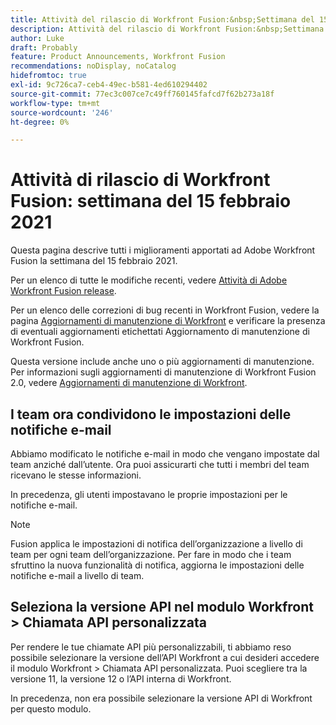 ```yaml
---
title: Attività del rilascio di Workfront Fusion:&nbsp;Settimana del 15 febbraio 2021
description: Attività del rilascio di Workfront Fusion:&nbsp;Settimana del 15 febbraio 2021
author: Luke
draft: Probably
feature: Product Announcements, Workfront Fusion
recommendations: noDisplay, noCatalog
hidefromtoc: true
exl-id: 9c726ca7-ceb4-49ec-b581-4ed610294402
source-git-commit: 77ec3c007ce7c49ff760145fafcd7f62b273a18f
workflow-type: tm+mt
source-wordcount: '246'
ht-degree: 0%

---
```


# Attività di rilascio di Workfront Fusion: settimana del 15 febbraio 2021

Questa pagina descrive tutti i miglioramenti apportati ad Adobe Workfront Fusion la settimana del 15 febbraio 2021.

Per un elenco di tutte le modifiche recenti, vedere [Attività di Adobe Workfront Fusion release](/help/workfront-fusion/fusion-product-releases/fusion-release-activity.md).

Per un elenco delle correzioni di bug recenti in Workfront Fusion, vedere la pagina [Aggiornamenti di manutenzione di Workfront](https://experienceleague.adobe.com/docs/workfront-known-issues/releases/current-updates.html?lang=it) e verificare la presenza di eventuali aggiornamenti etichettati Aggiornamento di manutenzione di Workfront Fusion.

Questa versione include anche uno o più aggiornamenti di manutenzione. Per informazioni sugli aggiornamenti di manutenzione di Workfront Fusion 2.0, vedere [Aggiornamenti di manutenzione di Workfront](https://experienceleague.adobe.com/docs/workfront-known-issues/releases/current-updates.html?lang=it).

## I team ora condividono le impostazioni delle notifiche e-mail

Abbiamo modificato le notifiche e-mail in modo che vengano impostate dal team anziché dall’utente. Ora puoi assicurarti che tutti i membri del team ricevano le stesse informazioni.

In precedenza, gli utenti impostavano le proprie impostazioni per le notifiche e-mail.

>[!NOTE]
>
>Fusion applica le impostazioni di notifica dell’organizzazione a livello di team per ogni team dell’organizzazione. Per fare in modo che i team sfruttino la nuova funzionalità di notifica, aggiorna le impostazioni delle notifiche e-mail a livello di team.

## Seleziona la versione API nel modulo Workfront > Chiamata API personalizzata

Per rendere le tue chiamate API più personalizzabili, ti abbiamo reso possibile selezionare la versione dell’API Workfront a cui desideri accedere il modulo Workfront > Chiamata API personalizzata. Puoi scegliere tra la versione 11, la versione 12 o l’API interna di Workfront.

In precedenza, non era possibile selezionare la versione API di Workfront per questo modulo.
